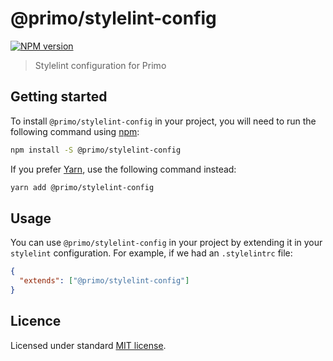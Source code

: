 # @primo/stylelint-config

[![NPM version](https://badgen.net/npm/v/@primo/browserslist-config)](https://www.npmjs.org/package/@primo/browserslist-config)

> Stylelint configuration for Primo

## Getting started

To install `@primo/stylelint-config` in your project, you will need to run the
following command using [npm](https://www.npmjs.com/):

```bash
npm install -S @primo/stylelint-config
```

If you prefer [Yarn](https://yarnpkg.com/en/), use the following command
instead:

```bash
yarn add @primo/stylelint-config
```

## Usage

You can use `@primo/stylelint-config` in your project by extending it in your
`stylelint` configuration. For example, if we had an `.stylelintrc` file:

```json
{
  "extends": ["@primo/stylelint-config"]
}
```

## Licence

Licensed under standard
[MIT license](https://github.com/primo-design-system/primo/blob/main/LICENSE).
